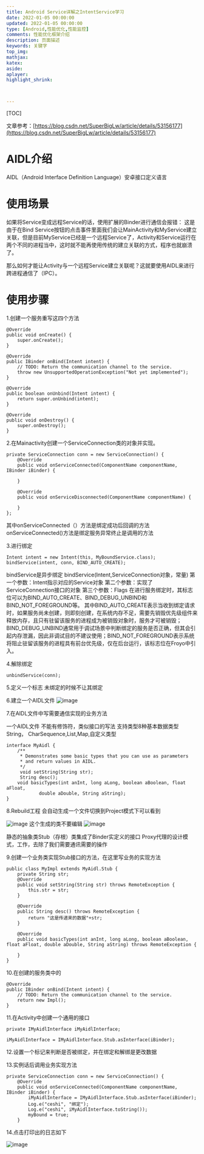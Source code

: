 ```yaml
---
title: Android Service详解之IntentService学习
date: 2022-01-05 00:00:00
updated: 2022-01-05 00:00:00
type: [Android,性能优化,性能监控]
comments: 性能优化框架介绍
description: 页面描述
keywords: 关键字
top_img:
mathjax:
katex:
aside:
aplayer:
highlight_shrink:



---
```


[TOC]





文章参考：[https://blog.csdn.net/SuperBigLw/article/details/53156177](https://blog.csdn.net/SuperBigLw/article/details/53156177)

#  AIDL介绍

AIDL（Android Interface Definition Language）安卓接口定义语言

#  使用场景

如果将Service变成远程Service的话，使用扩展的Binder进行通信会报错：
这是由于在Bind Service按钮的点击事件里面我们会让MainActivity和MyService建立关联，但是目前MyService已经是一个远程Service了，Activity和Service运行在两个不同的进程当中，这时就不能再使用传统的建立关联的方式，程序也就崩溃了。

那么如何才能让Activity与一个远程Service建立关联呢？这就要使用AIDL来进行跨进程通信了（IPC）。

# 使用步骤

1.创建一个服务重写这四个方法

```
@Override
public void onCreate() {
    super.onCreate();
}
 
@Override
public IBinder onBind(Intent intent) {
    // TODO: Return the communication channel to the service.
    throw new UnsupportedOperationException("Not yet implemented");
}
 
@Override
public boolean onUnbind(Intent intent) {
    return super.onUnbind(intent);
}
 
@Override
public void onDestroy() {
    super.onDestroy();
}
```
2.在Mainactivity创建一个ServiceConnection类的对象并实现。

```
private ServiceConnection conn = new ServiceConnection() {
    @Override
    public void onServiceConnected(ComponentName componentName, IBinder iBinder) {
 
    }
 
    @Override
    public void onServiceDisconnected(ComponentName componentName) {
 
    }
};
```
其中onServiceConnected（）方法是绑定成功后回调的方法
onServiceConnected()方法是绑定服务异常终止是调用的方法

3.进行绑定

```
Intent intent = new Intent(this, MyBoundService.class);
bindService(intent, conn, BIND_AUTO_CREATE);
```
bindService是异步绑定
bindService(Intent,ServiceConnection对象，常量)
第一个参数：Intent指示对应的Service对象
第二个参数：实现了 ServiceConnection接口的对象
第三个参数：Flags
在进行服务绑定时，其标志位可以为BIND_AUTO_CREATE、BIND_DEBUG_UNBIND和BIND_NOT_FOREGROUND等。
其中BIND_AUTO_CREATE表示当收到绑定请求时，如果服务尚未创建，则即刻创建，在系统内存不足，需要先销毁优先级组件来释放内存，且只有驻留该服务的进程成为被销毁对象时，服务才可被销毁；BIND_DEBUG_UNBIND通常用于调试场景中判断绑定的服务是否正确，但其会引起内存泄漏，因此非调试目的不建议使用；BIND_NOT_FOREGROUND表示系统将阻止驻留该服务的进程具有前台优先级，仅在后台运行，该标志位在Froyo中引入。

4.解除绑定

```
unbindService(conn);
```
5.定义一个标志  未绑定的时候不让其绑定

6.建立一个AIDL文件
![image](https://note.youdao.com/yws/res/33897/EA2420F6B8134803BFBA0721A34BCAD3)

7.在AIDL文件中写需要通信实现的业务方法

一个AIDL文件
不能有修饰符，类似接口的写法
支持类型8种基本数据类型String， CharSequence,List<String>,Map,自定义类型

```
interface MyAidl {
    /**
     * Demonstrates some basic types that you can use as parameters
     * and return values in AIDL.
     */
     void setString(String str);
     String desc();
    void basicTypes(int anInt, long aLong, boolean aBoolean, float aFloat,
            double aDouble, String aString);
}
```
8.Rebuild工程
会自动生成一个文件切换到Project模式下可以看到

![image](https://note.youdao.com/yws/res/33904/D3C96C3A7CEE47F7B3791A4245C1C596)
这个生成的类不要编辑
![image](https://note.youdao.com/yws/res/33907/8B69AFD74F4B4721B41A5CC2C6F11140)

静态的抽象类Stub（存根）类集成了Binder实定义的接口
Proxy代理的设计模式，工作，去除了我们需要通讯需要的操作

9.创建一个业务类实现Stub接口的方法，在这里写业务的实现方法

```
public class MyImpl extends MyAidl.Stub {
    private String str;
    @Override
    public void setString(String str) throws RemoteException {
        this.str = str;
    }
 
    @Override
    public String desc() throws RemoteException {
        return "这是传递来的数据"+str;
    }
 
    @Override
    public void basicTypes(int anInt, long aLong, boolean aBoolean, float aFloat, double aDouble, String aString) throws RemoteException {
 
    }
}
```
10.在创建的服务类中的

```
@Override
public IBinder onBind(Intent intent) {
    // TODO: Return the communication channel to the service.
    return new Impl();
}
```

11.在Activity中创建一个通用的接口

```
private IMyAidlInterface iMyAidlInterface;

iMyAidlInterface = IMyAidlInterface.Stub.asInterface(iBinder);
```
12.设置一个标记来判断是否被绑定，并在绑定和解绑是更改数据

13.实例话后调用业务实现方法

```
private ServiceConnection conn = new ServiceConnection() {
    @Override
    public void onServiceConnected(ComponentName componentName, IBinder iBinder) {
        iMyAidlInterface = IMyAidlInterface.Stub.asInterface(iBinder);
        Log.e("ceshi", "绑定");
        Log.e("ceshi", iMyAidlInterface.toString());
        myBound = true;
    }
```
14.点击打印出的日志如下

![image](https://note.youdao.com/yws/res/33921/A48D275C241A4399B9B16C81975866C2)
